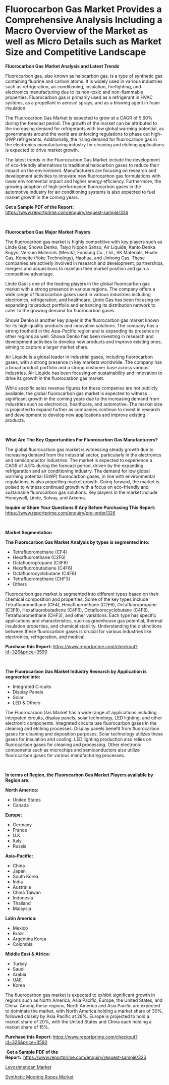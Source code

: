 <p><h1>Fluorocarbon Gas Market Provides a Comprehensive Analysis Including a Macro Overview of the Market as well as Micro Details such as Market Size and Competitive Landscape</h1></p><p><strong>Fluorocarbon Gas Market Analysis and Latest Trends</strong></p>
<p><p>Fluorocarbon gas, also known as halocarbon gas, is a type of synthetic gas containing fluorine and carbon atoms. It is widely used in various industries such as refrigeration, air conditioning, insulation, firefighting, and electronics manufacturing due to its non-toxic and non-flammable properties. Fluorocarbon gas is primarily used as a refrigerant in HVAC systems, as a propellant in aerosol sprays, and as a blowing agent in foam insulation.</p><p>The Fluorocarbon Gas Market is expected to grow at a CAGR of 5.60% during the forecast period. The growth of the market can be attributed to the increasing demand for refrigerants with low global warming potential, as governments around the world are enforcing regulations to phase out high-GWP refrigerants. Additionally, the rising demand for fluorocarbon gas in the electronics manufacturing industry for cleaning and etching applications is expected to drive market growth.</p><p>The latest trends in the Fluorocarbon Gas Market include the development of eco-friendly alternatives to traditional halocarbon gases to reduce their impact on the environment. Manufacturers are focusing on research and development activities to innovate new fluorocarbon gas formulations with lower environmental impact and higher energy efficiency. Furthermore, the growing adoption of high-performance fluorocarbon gases in the automotive industry for air conditioning systems is also expected to fuel market growth in the coming years.</p></p>
<p><strong>Get a Sample PDF of the Report:&nbsp;</strong> <a href="https://www.reportprime.com/enquiry/request-sample/326">https://www.reportprime.com/enquiry/request-sample/326</a></p>
<p>&nbsp;</p>
<p><strong>Fluorocarbon Gas Major Market Players</strong></p>
<p><p>The fluorocarbon gas market is highly competitive with key players such as Linde Gas, Showa Denko, Taiyo Nippon Sanso, Air Liquide, Kanto Denka Kogyo, Versum Materials (Merck), Foosung Co., Ltd., SK Materials, Huate Gas, Kemeite (Yoke Technology), Haohua, and Jinhong Gas. These companies are actively involved in research and development, partnerships, mergers and acquisitions to maintain their market position and gain a competitive advantage.</p><p>Linde Gas is one of the leading players in the global fluorocarbon gas market with a strong presence in various regions. The company offers a wide range of fluorocarbon gases used in various industries including electronics, refrigeration, and healthcare. Linde Gas has been focusing on expanding its product portfolio and enhancing its distribution network to cater to the growing demand for fluorocarbon gases.</p><p>Showa Denko is another key player in the fluorocarbon gas market known for its high-quality products and innovative solutions. The company has a strong foothold in the Asia-Pacific region and is expanding its presence in other regions as well. Showa Denko has been investing in research and development activities to develop new products and improve existing ones, aiming to capture a larger market share.</p><p>Air Liquide is a global leader in industrial gases, including fluorocarbon gases, with a strong presence in key markets worldwide. The company has a broad product portfolio and a strong customer base across various industries. Air Liquide has been focusing on sustainability and innovation to drive its growth in the fluorocarbon gas market.</p><p>While specific sales revenue figures for these companies are not publicly available, the global fluorocarbon gas market is expected to witness significant growth in the coming years due to the increasing demand from industries such as electronics, healthcare, and automotive. The market size is projected to expand further as companies continue to invest in research and development to develop new applications and improve existing products.</p></p>
<p>&nbsp;</p>
<p><strong>What Are The Key Opportunities For Fluorocarbon Gas Manufacturers?</strong></p>
<p><p>The global fluorocarbon gas market is witnessing steady growth due to increasing demand from the industrial sector, particularly in the electronics and semiconductor industries. The market is expected to experience a CAGR of 4.5% during the forecast period, driven by the expanding refrigeration and air conditioning industry. The demand for low global warming potential (GWP) fluorocarbon gases, in line with environmental regulations, is also propelling market growth. Going forward, the market is poised to witness continued growth with a focus on eco-friendly and sustainable fluorocarbon gas solutions. Key players in the market include Honeywell, Linde, Solvay, and Arkema.</p></p>
<p><strong>Inquire or Share Your Questions If Any Before Purchasing This Report:</strong> <a href="https://www.reportprime.com/enquiry/pre-order/326">https://www.reportprime.com/enquiry/pre-order/326</a></p>
<p>&nbsp;</p>
<p><strong>Market Segmentation</strong></p>
<p><strong>The Fluorocarbon Gas Market Analysis by types is segmented into:</strong></p>
<p><ul><li>Tetrafluoromethane (CF4)</li><li>Hexafluoroethane (C2F6)</li><li>Octafluoropropane (C3F8)</li><li>Hexafluorobutadiene (C4F6)</li><li>Octafluorocyclobutane (C4F8)</li><li>Tetrafluoromethane (CHF3)</li><li>Others</li></ul></p>
<p><p>Fluorocarbon gas market is segmented into different types based on their chemical composition and properties. Some of the key types include Tetrafluoromethane (CF4), Hexafluoroethane (C2F6), Octafluoropropane (C3F8), Hexafluorobutadiene (C4F6), Octafluorocyclobutane (C4F8), Tetrafluoromethane (CHF3), and other variations. Each type has specific applications and characteristics, such as greenhouse gas potential, thermal insulation properties, and chemical stability. Understanding the distinctions between these fluorocarbon gases is crucial for various industries like electronics, refrigeration, and medical.</p></p>
<p><strong>Purchase this Report:&nbsp;</strong><a href="https://www.reportprime.com/checkout?id=326&price=3590">https://www.reportprime.com/checkout?id=326&price=3590</a></p>
<p>&nbsp;</p>
<p><strong>The Fluorocarbon Gas Market Industry Research by Application is segmented into:</strong></p>
<p><ul><li>Integrated Circuits</li><li>Display Panels</li><li>Solar</li><li>LED & Others</li></ul></p>
<p><p>The Fluorocarbon Gas Market has a wide range of applications including integrated circuits, display panels, solar technology, LED lighting, and other electronic components. Integrated circuits use fluorocarbon gases in the cleaning and etching processes. Display panels benefit from fluorocarbon gases for cleaning and deposition purposes. Solar technology utilizes these gases for insulation and cooling. LED lighting production also relies on fluorocarbon gases for cleaning and processing. Other electronic components such as microchips and semiconductors also utilize fluorocarbon gases for various manufacturing processes.</p></p>
<p>&nbsp;</p>
<p><strong>In terms of Region, the Fluorocarbon Gas Market Players available by Region are:</strong></p>
<p>
    <p> <strong> North America: </strong>
        <ul>
            <li>United States</li>
            <li>Canada</li>
        </ul>
        </p> 
    <p> <strong> Europe: </strong>
        <ul>
            <li>Germany</li>
            <li>France</li>
            <li>U.K.</li>
            <li>Italy</li>
            <li>Russia</li>
        </ul>
        </p> 
    <p> <strong> Asia-Pacific: </strong>
        <ul>
            <li>China</li>
            <li>Japan</li>
            <li>South Korea</li>
            <li>India</li>
            <li>Australia</li>
            <li>China Taiwan</li>
            <li>Indonesia</li>
            <li>Thailand</li>
            <li>Malaysia</li>
        </ul>
        </p> 
    <p> <strong> Latin America: </strong>
        <ul>
            <li>Mexico</li>
            <li>Brazil</li>
            <li>Argentina Korea</li>
            <li>Colombia</li>
        </ul>
        </p> 
    <p> <strong> Middle East & Africa: </strong>
        <ul>
            <li>Turkey</li>
            <li>Saudi</li>
            <li>Arabia</li>
            <li>UAE</li>
            <li>Korea</li>
        </ul>
    </p>
    </p>
<p><p>The fluorocarbon gas market is expected to exhibit significant growth in regions such as North America, Asia Pacific, Europe, the United States, and China. Among these regions, North America and Asia Pacific are expected to dominate the market, with North America holding a market share of 30%, followed closely by Asia Pacific at 28%. Europe is projected to hold a market share of 20%, with the United States and China each holding a market share of 15%.</p></p>
<p><strong>Purchase this Report: </strong><a href="https://www.reportprime.com/checkout?id=326&price=3590">https://www.reportprime.com/checkout?id=326&price=3590</a></p>
<p>&nbsp;<strong>Get a Sample PDF of the Report:&nbsp;&nbsp;</strong><a href="https://www.reportprime.com/enquiry/request-sample/326">https://www.reportprime.com/enquiry/request-sample/326</a></p>
<p><strong></strong></p>
<p><p><a href="https://github.com/Sherrillcrooksxa8i18ucf2m/Market-Research-Report-List-1/blob/main/levosimendan-market.md">Levosimendan Market</a></p><p><a href="https://summer-dogwood-3e9.notion.site/Synthetic-Mooring-Ropes-Market-Share-Market-New-Trends-Analysis-Report-By-Type-By-Application-By-e8497903903445e284855b4579d69dca">Synthetic Mooring Ropes Market</a></p></p>